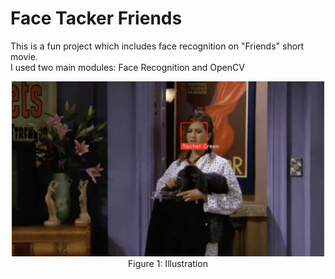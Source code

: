 # Face Tacker Friends
This is a fun project which includes face recognition on "Friends" short movie. <br>
I used two main modules: Face Recognition and OpenCV

<p align="center">
  <img src="https://github.com/TamarDD/Face-Tacker-Friends/blob/main/friends_files/illustration.png" width="500">
  <br>
  Figure 1: Illustration 
   
</p>


